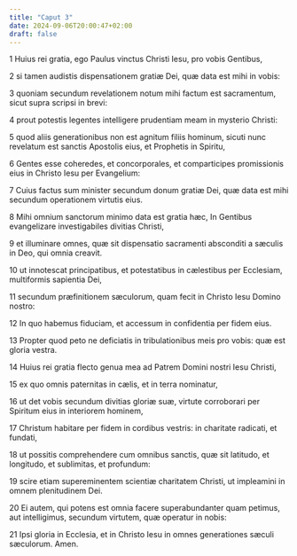 ```yaml
---
title: "Caput 3"
date: 2024-09-06T20:00:47+02:00
draft: false
---
```



1 Huius rei gratia, ego Paulus vinctus Christi Iesu, pro vobis Gentibus,

2 si tamen audistis dispensationem gratiæ Dei, quæ data est mihi in vobis:

3 quoniam secundum revelationem notum mihi factum est sacramentum, sicut supra scripsi in brevi:

4 prout potestis legentes intelligere prudentiam meam in mysterio Christi:

5 quod aliis generationibus non est agnitum filiis hominum, sicuti nunc revelatum est sanctis Apostolis eius, et Prophetis in Spiritu,

6 Gentes esse coheredes, et concorporales, et comparticipes promissionis eius in Christo Iesu per Evangelium:

7 Cuius factus sum minister secundum donum gratiæ Dei, quæ data est mihi secundum operationem virtutis eius.

8 Mihi omnium sanctorum minimo data est gratia hæc, In Gentibus evangelizare investigabiles divitias Christi,

9 et illuminare omnes, quæ sit dispensatio sacramenti absconditi a sæculis in Deo, qui omnia creavit.

10 ut innotescat principatibus, et potestatibus in cælestibus per Ecclesiam, multiformis sapientia Dei,

11 secundum præfinitionem sæculorum, quam fecit in Christo Iesu Domino nostro:

12 In quo habemus fiduciam, et accessum in confidentia per fidem eius.

13 Propter quod peto ne deficiatis in tribulationibus meis pro vobis: quæ est gloria vestra.

14 Huius rei gratia flecto genua mea ad Patrem Domini nostri Iesu Christi,

15 ex quo omnis paternitas in cælis, et in terra nominatur,

16 ut det vobis secundum divitias gloriæ suæ, virtute corroborari per Spiritum eius in interiorem hominem,

17 Christum habitare per fidem in cordibus vestris: in charitate radicati, et fundati,

18 ut possitis comprehendere cum omnibus sanctis, quæ sit latitudo, et longitudo, et sublimitas, et profundum:

19 scire etiam supereminentem scientiæ charitatem Christi, ut impleamini in omnem plenitudinem Dei.

20 Ei autem, qui potens est omnia facere superabundanter quam petimus, aut intelligimus, secundum virtutem, quæ operatur in nobis:

21 Ipsi gloria in Ecclesia, et in Christo Iesu in omnes generationes sæculi sæculorum. Amen.

